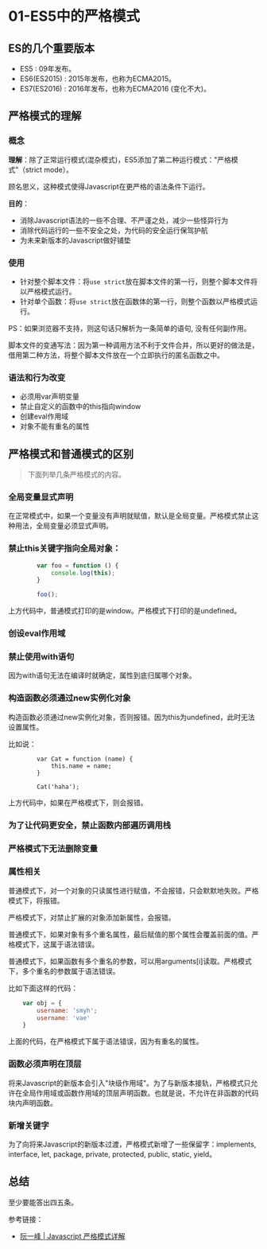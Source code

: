 # 01-ES5中的严格模式

## ES的几个重要版本

* ES5 : 09年发布。
* ES6\(ES2015\) : 2015年发布，也称为ECMA2015。
* ES7\(ES2016\) : 2016年发布，也称为ECMA2016 \(变化不大\)。

## 严格模式的理解

### 概念

**理解**：除了正常运行模式\(混杂模式\)，ES5添加了第二种运行模式："严格模式"（strict mode）。

顾名思义，这种模式使得Javascript在更严格的语法条件下运行。

**目的**：

* 消除Javascript语法的一些不合理、不严谨之处，减少一些怪异行为
* 消除代码运行的一些不安全之处，为代码的安全运行保驾护航
* 为未来新版本的Javascript做好铺垫

### 使用

* 针对整个脚本文件：将`use strict`放在脚本文件的第一行，则整个脚本文件将以严格模式运行。
* 针对单个函数：将`use strict`放在函数体的第一行，则整个函数以严格模式运行。

PS：如果浏览器不支持，则这句话只解析为一条简单的语句, 没有任何副作用。

脚本文件的变通写法：因为第一种调用方法不利于文件合并，所以更好的做法是，借用第二种方法，将整个脚本文件放在一个立即执行的匿名函数之中。

### 语法和行为改变

* 必须用var声明变量
* 禁止自定义的函数中的this指向window
* 创建eval作用域
* 对象不能有重名的属性

## 严格模式和普通模式的区别

> 下面列举几条严格模式的内容。

### 全局变量显式声明

在正常模式中，如果一个变量没有声明就赋值，默认是全局变量。严格模式禁止这种用法，全局变量必须显式声明。

### 禁止this关键字指向全局对象：

```javascript
        var foo = function () {
            console.log(this);
        }

        foo();
```

上方代码中，普通模式打印的是window。严格模式下打印的是undefined。

### 创设eval作用域

### 禁止使用with语句

因为with语句无法在编译时就确定，属性到底归属哪个对象。

### 构造函数必须通过new实例化对象

构造函数必须通过new实例化对象，否则报错。因为this为undefined，此时无法设置属性。

比如说：

```text
        var Cat = function (name) {
            this.name = name;
        }

        Cat('haha');
```

上方代码中，如果在严格模式下，则会报错。

### 为了让代码更安全，禁止函数内部遍历调用栈

### 严格模式下无法删除变量

### 属性相关

普通模式下，对一个对象的只读属性进行赋值，不会报错，只会默默地失败。严格模式下，将报错。

严格模式下，对禁止扩展的对象添加新属性，会报错。

普通模式下，如果对象有多个重名属性，最后赋值的那个属性会覆盖前面的值。严格模式下，这属于语法错误。

普通模式下，如果函数有多个重名的参数，可以用arguments\[i\]读取。严格模式下，多个重名的参数属于语法错误。

比如下面这样的代码：

```javascript
    var obj = {
        username: 'smyh';
        username: 'vae'
    }
```

上面的代码，在严格模式下属于语法错误，因为有重名的属性。

### 函数必须声明在顶层

将来Javascript的新版本会引入"块级作用域"。为了与新版本接轨，严格模式只允许在全局作用域或函数作用域的顶层声明函数。也就是说，不允许在非函数的代码块内声明函数。

### 新增关键字

为了向将来Javascript的新版本过渡，严格模式新增了一些保留字：implements, interface, let, package, private, protected, public, static, yield。

## 总结

至少要能答出四五条。

参考链接：

* [阮一峰 \| Javascript 严格模式详解](http://www.ruanyifeng.com/blog/2013/01/javascript_strict_mode.html)

